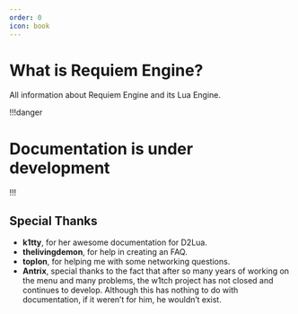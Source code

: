 ```yaml
---
order: 0
icon: book
---
```

# What is Requiem Engine?

All information about Requiem Engine and its Lua Engine.

!!!danger
# Documentation is under development
!!!

## Special Thanks

* **k1tty**, for her awesome documentation for D2Lua.
* **thelivingdemon**, for help in creating an FAQ.
* **topIon**, for helping me with some networking questions.
* **Antrix**, special thanks to the fact that after so many years of working on the menu and many problems, the w1tch project has not closed and continues to develop. Although this has nothing to do with documentation, if it weren’t for him, he wouldn’t exist.